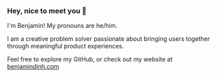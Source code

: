 ### Hey, nice to meet you 👋

I'm Benjamin! My pronouns are he/him.

I am a creative problem solver passionate about bringing users together through meaningful product experiences.

Feel free to explore my GitHub, or check out my website at [benjamindinh.com](https://benjamindinh.com/) 
